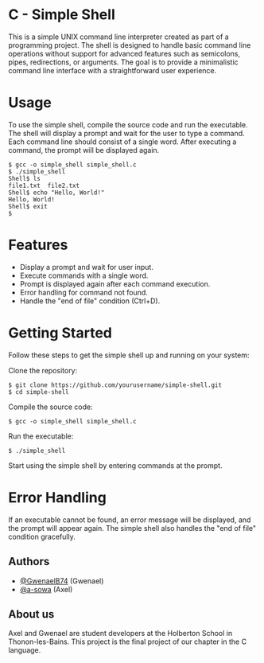 
# C - Simple Shell

This is a simple UNIX command line interpreter created as part of a programming project. The shell is designed to handle basic command line operations without support for advanced features such as semicolons, pipes, redirections, or arguments. The goal is to provide a minimalistic command line interface with a straightforward user experience.

# Usage

To use the simple shell, compile the source code and run the executable. The shell will display a prompt and wait for the user to type a command. Each command line should consist of a single word. After executing a command, the prompt will be displayed again.

```
$ gcc -o simple_shell simple_shell.c
$ ./simple_shell
Shell$ ls
file1.txt  file2.txt
Shell$ echo "Hello, World!"
Hello, World!
Shell$ exit
$
```
# Features

- Display a prompt and wait for user input.
- Execute commands with a single word.
- Prompt is displayed again after each command execution.
- Error handling for command not found.
- Handle the "end of file" condition (Ctrl+D).

# Getting Started

Follow these steps to get the simple shell up and running on your system:

Clone the repository:

```
$ git clone https://github.com/yourusername/simple-shell.git
$ cd simple-shell
```

Compile the source code:

```
$ gcc -o simple_shell simple_shell.c
```

Run the executable:

```
$ ./simple_shell
```

Start using the simple shell by entering commands at the prompt.

# Error Handling

If an executable cannot be found, an error message will be displayed, and the prompt will appear again. The simple shell also handles the "end of file" condition gracefully.


## Authors

- [@GwenaelB74](https://www.github.com/GwenaelB74) (Gwenael)
- [@a-sowa](https://www.github.com/a-sowa) (Axel)
## About us

Axel and Gwenael are student developers at the Holberton School in Thonon-les-Bains. This project is the final project of our chapter in the C language.


